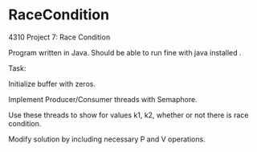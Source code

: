 # RaceCondition

4310 Project 7: Race Condition

Program written in Java. Should be able to run fine with java installed .

Task: 

Initialize buffer with zeros. 

Implement Producer/Consumer threads with Semaphore. 

Use these threads to show for values k1, k2, whether or not there is race condition.

Modify solution by including necessary P and V operations.
